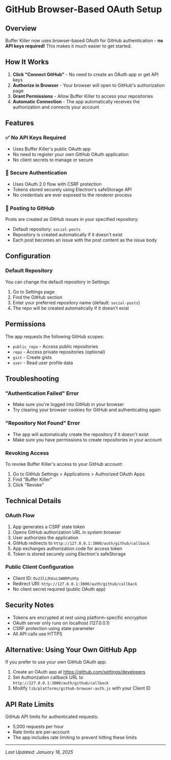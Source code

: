 # GitHub Browser-Based OAuth Setup

## Overview
Buffer Killer now uses browser-based OAuth for GitHub authentication - **no API keys required!** This makes it much easier to get started.

## How It Works

1. **Click "Connect GitHub"** - No need to create an OAuth app or get API keys
2. **Authorize in Browser** - Your browser will open to GitHub's authorization page
3. **Grant Permissions** - Allow Buffer Killer to access your repositories
4. **Automatic Connection** - The app automatically receives the authorization and connects your account

## Features

### ✅ No API Keys Required
- Uses Buffer Killer's public OAuth app
- No need to register your own GitHub OAuth application
- No client secrets to manage or secure

### 🔐 Secure Authentication
- Uses OAuth 2.0 flow with CSRF protection
- Tokens stored securely using Electron's safeStorage API
- No credentials are ever exposed to the renderer process

### 📝 Posting to GitHub
Posts are created as GitHub issues in your specified repository:
- Default repository: `social-posts`
- Repository is created automatically if it doesn't exist
- Each post becomes an issue with the post content as the issue body

## Configuration

### Default Repository
You can change the default repository in Settings:
1. Go to Settings page
2. Find the GitHub section
3. Enter your preferred repository name (default: `social-posts`)
4. The repo will be created automatically if it doesn't exist

## Permissions

The app requests the following GitHub scopes:
- `public_repo` - Access public repositories
- `repo` - Access private repositories (optional)
- `gist` - Create gists
- `user` - Read user profile data

## Troubleshooting

### "Authentication Failed" Error
- Make sure you're logged into GitHub in your browser
- Try clearing your browser cookies for GitHub and authenticating again

### "Repository Not Found" Error
- The app will automatically create the repository if it doesn't exist
- Make sure you have permissions to create repositories in your account

### Revoking Access
To revoke Buffer Killer's access to your GitHub account:
1. Go to GitHub Settings > Applications > Authorized OAuth Apps
2. Find "Buffer Killer" 
3. Click "Revoke"

## Technical Details

### OAuth Flow
1. App generates a CSRF state token
2. Opens GitHub authorization URL in system browser
3. User authorizes the application
4. GitHub redirects to `http://127.0.0.1:3000/auth/github/callback`
5. App exchanges authorization code for access token
6. Token is stored securely using Electron's safeStorage

### Public Client Configuration
- Client ID: `Ov23liJhGsLSW0RPuVFp`
- Redirect URI: `http://127.0.0.1:3000/auth/github/callback`
- No client secret required (public OAuth app)

## Security Notes

- Tokens are encrypted at rest using platform-specific encryption
- OAuth server only runs on localhost (127.0.0.1)
- CSRF protection using state parameter
- All API calls use HTTPS

## Alternative: Using Your Own GitHub App

If you prefer to use your own GitHub OAuth app:
1. Create an OAuth app at https://github.com/settings/developers
2. Set Authorization callback URL to `http://127.0.0.1:3000/auth/github/callback`
3. Modify `lib/platforms/github-browser-auth.js` with your Client ID

## API Rate Limits

GitHub API limits for authenticated requests:
- 5,000 requests per hour
- Rate limits are per-account
- The app includes rate limiting to prevent hitting these limits

---

*Last Updated: January 18, 2025*